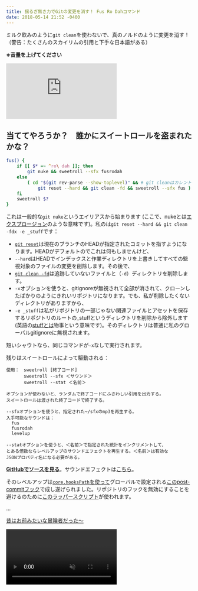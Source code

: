 ```yaml
---
title: 揺るぎ無き力でGitの変更を消す！ Fus Ro Dahコマンド
date: 2018-05-14 21:52 -0400
---
```


ミルク飲みのように`git clean`を使わないで、真のノルドのように変更を消す！（警告：たくさんのスカイリムの引用と下手な日本語がある）

<!-- end -->

**※音量を上げてください**

<p class="video-embed">
  <iframe src="https://www.youtube.com/embed/6uxOwzALvcc?rel=0&amp;showinfo=0" frameborder="0" allow="autoplay; encrypted-media" allowfullscreen></iframe>
</p>

## 当ててやろうか？　誰かにスイートロールを盗まれたかな？

```bash
fus() {
	if [[ $* =~ ^ro\ dah ]]; then
		git nuke && sweetroll --sfx fusrodah
	else
		( cd "$(git rev-parse --show-toplevel)" && # git cleanはカレントディレクトリで動作する
			git reset --hard && git clean -fd && sweetroll --sfx fus )
	fi
	sweetroll $?
}
```

これは一般的な`git nuke`というエイリアスから始まります (ここで、nukeとは[エクスプロージョン](https://www.youtube.com/watch?v=jar1LTxxAeM)のような意味です)。私のは`git reset --hard && git clean -fdx -e _stuff`です：

- [`git reset`](https://git-scm.com/book/ja/v2/Git-%E3%81%AE%E3%81%95%E3%81%BE%E3%81%96%E3%81%BE%E3%81%AA%E3%83%84%E3%83%BC%E3%83%AB-%E3%83%AA%E3%82%BB%E3%83%83%E3%83%88%E3%82%B3%E3%83%9E%E3%83%B3%E3%83%89%E8%A9%B3%E8%AA%AC)は現在のブランチのHEADが指定されたコミットを指すようになります。HEADがデフォルトのでこれは何もしませんけど、
- `--hard`はHEADでインデックスと作業ディレクトリを上書きしてすべての監視対象のファイルの変更を削除します。その後で、
- [`git clean -fd`](https://git-scm.com/book/ja/v2/Git-%E3%81%AE%E3%81%95%E3%81%BE%E3%81%96%E3%81%BE%E3%81%AA%E3%83%84%E3%83%BC%E3%83%AB-%E4%BD%9C%E6%A5%AD%E3%81%AE%E9%9A%A0%E3%81%97%E3%81%8B%E3%81%9F%E3%81%A8%E6%B6%88%E3%81%97%E3%81%8B%E3%81%9F)は追跡していないファイルと（`-d`）ディレクトリを削除します。
- `-x`オプションを使うと、gitignoreが無視されて全部が消されて、クローンしたばかりのようにきれいリポジトリになります。でも、私が削除したくないディレクトリがありますから、
- `-e _stuff`は私がリポジトリの一部じゃない関連ファイルとアセットを保存するリポジトリのルートの_stuffというディレクトリを削除から除外します (英語の[stuffとは](http://talking-english.net/stuff/)物事という意味です)。そのディレクトリは普通に私のグローバルgitignoreに無視されます。

短いシャウトなら、同じコマンドが`-x`なしで実行されます。

残りはスイートロールによって駆動される：

```text
使用：　sweetroll [終了コード]
　　　　sweetroll --sfx ＜サウンド＞
　　　　sweetroll --stat ＜名前＞

オプションが使わないと、ランダムで終了コードにふさわしい引用を出力する。
スイートロールは渡された終了コードで終了する。

--sfxオプションを使うと、指定された~/sfxのmp3を再生する。
入手可能なサウンドは：
  fus
  fusrodah
  levelup

--statオプションを使うと、＜名前＞で指定された統計をインクリメントして、
とある倍数ならレベルアップのサウンドエフェクトを再生する。＜名前＞は有効な
JSONプロパティ名になる必要がある。
```

**[GitHubでソースを見る](https://github.com/maxkagamine/dotfiles/blob/master/home/bin/sweetroll)**。サウンドエフェクトは[こちら](https://github.com/maxkagamine/dotfiles/tree/master/home/sfx)。

そのレベルアップは[`core.hooksPath`を使って](https://github.com/maxkagamine/dotfiles/blob/master/home/.gitconfig)グローバルで設定される[このpost-commitフック](https://github.com/maxkagamine/dotfiles/blob/master/home/git-hooks/post-commit.d/post-commit-sweetroll)で成し遂げられました。リポジトリのフックを無効にすることを避けるのために[このラッパースクリプト](https://github.com/maxkagamine/dotfiles/tree/master/home/git-hooks)が使われます。

…

[昔はお前みたいな冒険者だった～](https://www.youtube.com/watch?v=3dbE4v-u0mY&list=PLRvds-tlTLAC3z5ZuXw5ZB_p6oJc9rjpC)

<p><video src="brodual-dance.mp4" autoplay loop muted playsinline /></p>
